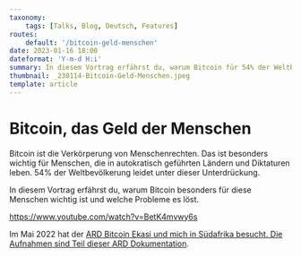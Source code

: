 ```yaml
---
taxonomy:
    tags: [Talks, Blog, Deutsch, Features]
routes:
    default: '/bitcoin-geld-menschen'
date: 2023-01-16 18:00
dateformat: 'Y-m-d H:i'
summary: In diesem Vortrag erfährst du, warum Bitcoin für 54% der Weltbevölkerung besonders wichtig ist und welche Probleme es löst.
thumbnail: _230114-Bitcoin-Geld-Menschen.jpeg
template: article 
---
```


# Bitcoin, das Geld der Menschen

Bitcoin ist die Verkörperung von Menschenrechten. Das ist besonders wichtig für Menschen, die in autokratisch geführten Ländern und Diktaturen leben. 54% der Weltbevölkerung leidet unter dieser Unterdrückung.

In diesem Vortrag erfährst du, warum Bitcoin besonders für diese Menschen wichtig ist und welche Probleme es löst.

https://www.youtube.com/watch?v=BetK4mvwy6s

Im Mai 2022 hat der [ARD Bitcoin Ekasi und mich in Südafrika besucht. Die Aufnahmen sind Teil dieser ARD Dokumentation](https://anitaposch.com/ard-betastories).
